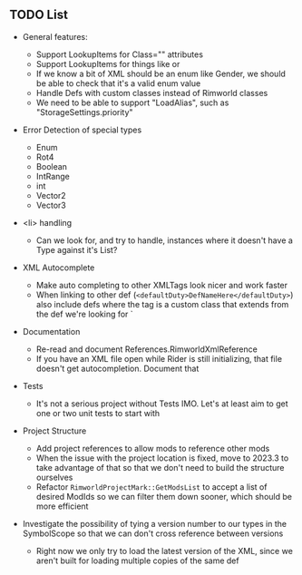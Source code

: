## TODO List

 * General features:
   * Support LookupItems for Class="" attributes
   * Support LookupItems for things like <thoughtWorker> or <compClass>
   * If we know a bit of XML should be an enum like Gender, we should be able to check that it's a valid enum value
   * Handle Defs with custom classes instead of Rimworld classes
   * We need to be able to support "LoadAlias", such as "StorageSettings.priority"

 * Error Detection of special types
   * Enum
   * Rot4
   * Boolean
   * IntRange
   * int
   * Vector2
   * Vector3

 * \<li> handling
   * Can we look for, and try to handle, instances where it doesn't have a Type against it's List?

 * XML Autocomplete
   * Make auto completing to other XMLTags look nicer and work faster
   * When linking to other def (`<defaultDuty>DefNameHere</defaultDuty>`) also include defs where the tag is a custom class
     that extends from the def we're looking for
`   
 * Documentation
   * Re-read and document References.RimworldXmlReference
   * If you have an XML file open while Rider is still initializing, that file doesn't get autocompletion. Document that
   
 * Tests
   * It's not a serious project without Tests IMO. Let's at least aim to get one or two unit tests to start with

 * Project Structure
   * Add project references to allow mods to reference other mods
   * When the issue with the project location is fixed, move to 2023.3 to take advantage of that so that we don't need to build the structure ourselves
   * Refactor `RimworldProjectMark::GetModsList` to accept a list of desired ModIds so we can filter them down sooner, which should be more efficient

 * Investigate the possibility of tying a version number to our types in the SymbolScope so that we can don't cross reference between versions
    * Right now we only try to load the latest version of the XML, since we aren't built for loading multiple copies of the same def